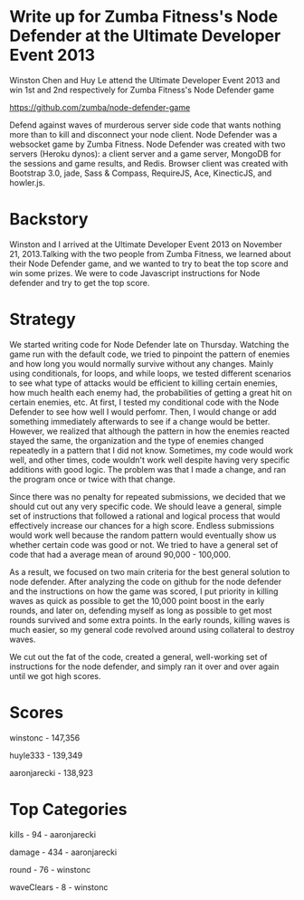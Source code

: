 Write up for Zumba Fitness's Node Defender at the Ultimate Developer Event 2013
=================
Winston Chen and Huy Le attend the Ultimate Developer Event 2013 and win 1st and 2nd respectively for Zumba Fitness's Node Defender game

https://github.com/zumba/node-defender-game

Defend against waves of murderous server side code that wants nothing more than to kill and disconnect your node client. Node Defender was a websocket game by Zumba Fitness. Node Defender was created with two servers (Heroku dynos): a client server and a game server, MongoDB for the sessions and game results, and Redis. Browser client was created with Bootstrap 3.0, jade, Sass & Compass, RequireJS, Ace, KinecticJS, and howler.js.

Backstory
=================
Winston and I arrived at the Ultimate Developer Event 2013 on November 21, 2013.Talking with the two people from Zumba Fitness, we learned about their Node Defender game, and we wanted to try to beat the top score and win some prizes. We were to code Javascript instructions for Node defender and try to get the top score.

Strategy
=================
We started writing code for Node Defender late on Thursday. Watching the game run with the default code, we tried to pinpoint the pattern of enemies and how long you would normally survive without any changes. Mainly using conditionals, for loops, and while loops, we tested different scenarios to see what type of attacks would be efficient to killing certain enemies, how much health each enemy had, the probabilities of getting a great hit on certain enemies, etc. At first, I tested my conditional code with the Node Defender to see how well I would perfomr. Then, I would change or add something immediately afterwards to see if a change would be better. However, we realized that although the pattern in how the enemies reacted stayed the same, the organization and the type of enemies changed repeatedly in a pattern that I did not know. Sometimes, my code would work well, and other times, code wouldn't work well despite having very specific additions with good logic. The problem was that I made a change, and ran the program once or twice with that change. 

Since there was no penalty for repeated submissions, we decided that we should cut out any very specific code. We should leave a general, simple set of instructions that followed a rational and logical process that would effectively increase our chances for a high score. Endless submissions would work well because the random pattern would eventually show us whether certain code was good or not. We tried to have a general set of code that had a average mean of around 90,000 - 100,000. 

As a result, we focused on two main criteria for the best general solution to node defender. After analyzing the code on github for the node defender and the instructions on how the game was scored, I put priority in killing waves as quick as possible to get the 10,000 point boost in the early rounds, and later on, defending myself as long as possible to get most rounds survived and some extra points. In the early rounds, killing waves is much easier, so my general code revolved around using collateral to destroy waves.

We cut out the fat of the code, created a general, well-working set of instructions for the node defender, and simply ran it over and over again until we got high scores.

Scores
=================
winstonc - 147,356

huyle333 - 139,349

aaronjarecki - 138,923

Top Categories
=================
kills - 94 - aaronjarecki

damage - 434 - aaronjarecki

round - 76 - winstonc

waveClears - 8 - winstonc

